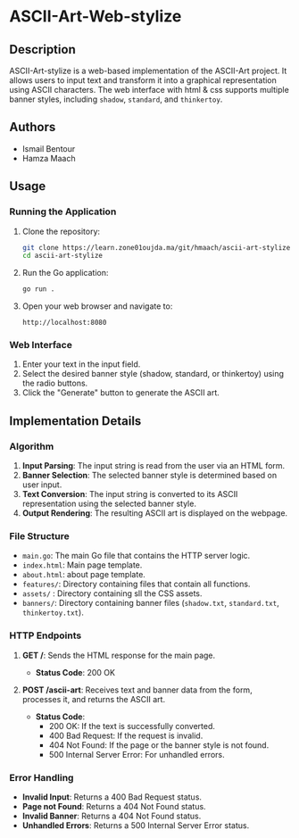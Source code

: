 # ASCII-Art-Web-stylize

## Description

ASCII-Art-stylize is a web-based implementation of the ASCII-Art project. It allows users to input text and transform it into a graphical representation using ASCII characters. The web interface with html & css supports multiple banner styles, including `shadow`, `standard`, and `thinkertoy`.

## Authors

- Ismail Bentour
- Hamza Maach

## Usage

### Running the Application

1. Clone the repository:

    ```sh
    git clone https://learn.zone01oujda.ma/git/hmaach/ascii-art-stylize.git
    cd ascii-art-stylize
    ```

2. Run the Go application:

    ```sh
    go run .
    ```

3. Open your web browser and navigate to:

    ```
    http://localhost:8080
    ```

### Web Interface

1. Enter your text in the input field.
2. Select the desired banner style (shadow, standard, or thinkertoy) using the radio buttons.
3. Click the "Generate" button to generate the ASCII art.

## Implementation Details

### Algorithm

1. **Input Parsing**: The input string is read from the user via an HTML form.
2. **Banner Selection**: The selected banner style is determined based on user input.
3. **Text Conversion**: The input string is converted to its ASCII representation using the selected banner style.
4. **Output Rendering**: The resulting ASCII art is displayed on the webpage.

### File Structure

- `main.go`: The main Go file that contains the HTTP server logic.
- `index.html`: Main page template.
- `about.html`: about page template.
- `features/`: Directory containing files that contain all functions.
- `assets/` : Directory containing sll the CSS assets.
- `banners/`: Directory containing banner files (`shadow.txt`, `standard.txt`, `thinkertoy.txt`).

### HTTP Endpoints

1. **GET /**: Sends the HTML response for the main page.

    - **Status Code**: 200 OK

2. **POST /ascii-art**: Receives text and banner data from the form, processes it, and returns the ASCII art.

    - **Status Code**: 
        - 200 OK: If the text is successfully converted.
        - 400 Bad Request: If the request is invalid.
        - 404 Not Found: If the page or the banner style is not found.
        - 500 Internal Server Error: For unhandled errors.

### Error Handling

- **Invalid Input**: Returns a 400 Bad Request status.
- **Page not Found**: Returns a 404 Not Found status.
- **Invalid Banner**: Returns a 404 Not Found status.
- **Unhandled Errors**: Returns a 500 Internal Server Error status.
